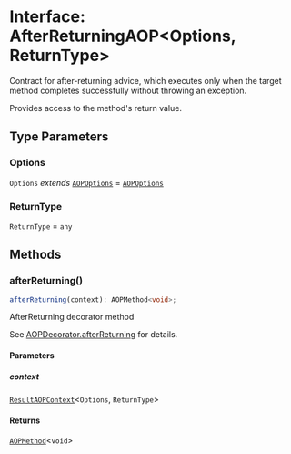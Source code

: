 # Interface: AfterReturningAOP\<Options, ReturnType\>

Contract for after-returning advice, which executes only when
the target method completes successfully without throwing an exception.

Provides access to the method's return value.

## Type Parameters

### Options

`Options` *extends* [`AOPOptions`](../type-aliases/AOPOptions.md) = [`AOPOptions`](../type-aliases/AOPOptions.md)

### ReturnType

`ReturnType` = `any`

## Methods

### afterReturning()

```ts
afterReturning(context): AOPMethod<void>;
```

AfterReturning decorator method

See [AOPDecorator.afterReturning](../classes/AOPDecorator.md#afterreturning-2) for details.

#### Parameters

##### context

[`ResultAOPContext`](../type-aliases/ResultAOPContext.md)\<`Options`, `ReturnType`\>

#### Returns

[`AOPMethod`](../type-aliases/AOPMethod.md)\<`void`\>

